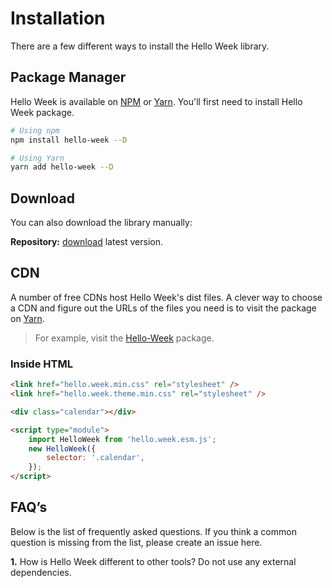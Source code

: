 # Installation

There are a few different ways to install the Hello Week library.

## Package Manager

Hello Week is available on [NPM](https://www.npmjs.com/) or [Yarn](https://yarnpkg.com/).
You'll first need to install Hello Week package.

```bash
# Using npm
npm install hello-week --D

# Using Yarn
yarn add hello-week --D
```

## Download

You can also download the library manually:

**Repository:** [download](https://codeload.github.com/mauroreisvieira/hello-week/zip/master) latest version.

## CDN

A number of free CDNs host Hello Week's dist files. A clever way to choose a CDN and figure out the URLs of the files you need is to visit the package on [Yarn](https://yarnpkg.com/).

> For example, visit the [Hello-Week](https://cdn.jsdelivr.net/npm/hello-week@2.10.3/) package.

### Inside HTML

```html
<link href="hello.week.min.css" rel="stylesheet" />
<link href="hello.week.theme.min.css" rel="stylesheet" />

<div class="calendar"></div>

<script type="module">
    import HelloWeek from 'hello.week.esm.js';
    new HelloWeek({
        selector: '.calendar',
    });
</script>
```

## FAQ’s

Below is the list of frequently asked questions.
If you think a common question is missing from the list, please create an issue here.

**1.** How is Hello Week different to other tools?
Do not use any external dependencies.
